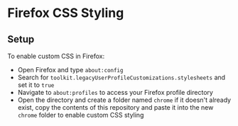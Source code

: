 # Firefox CSS Styling

## Setup

To enable custom CSS in Firefox:

- Open Firefox and type `about:config`
- Search for `toolkit.legacyUserProfileCustomizations.stylesheets` and set it to `true`
- Navigate to `about:profiles` to access your Firefox profile directory
- Open the directory and create a folder named `chrome` if it doesn't already exist, copy the contents of this repository and paste it into the new `chrome` folder to enable custom CSS styling
